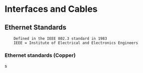 <h1>Interfaces and Cables</h1>

<h2>Ethernet Standards</h2>
    
        Defined in the IEEE 802.3 standard in 1983
        IEEE = Institute of Electrical and Electronics Engineers

 <h3>Ethernet standards (Copper)</h3>
     s